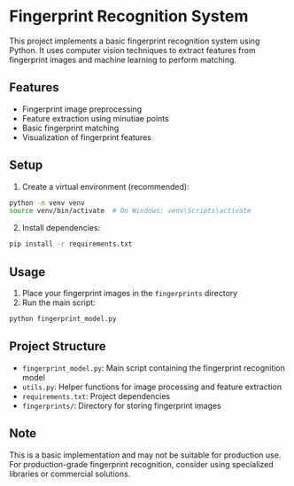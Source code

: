 # Fingerprint Recognition System

This project implements a basic fingerprint recognition system using Python. It uses computer vision techniques to extract features from fingerprint images and machine learning to perform matching.

## Features
- Fingerprint image preprocessing
- Feature extraction using minutiae points
- Basic fingerprint matching
- Visualization of fingerprint features

## Setup
1. Create a virtual environment (recommended):
```bash
python -m venv venv
source venv/bin/activate  # On Windows: venv\Scripts\activate
```

2. Install dependencies:
```bash
pip install -r requirements.txt
```

## Usage
1. Place your fingerprint images in the `fingerprints` directory
2. Run the main script:
```bash
python fingerprint_model.py
```

## Project Structure
- `fingerprint_model.py`: Main script containing the fingerprint recognition model
- `utils.py`: Helper functions for image processing and feature extraction
- `requirements.txt`: Project dependencies
- `fingerprints/`: Directory for storing fingerprint images

## Note
This is a basic implementation and may not be suitable for production use. For production-grade fingerprint recognition, consider using specialized libraries or commercial solutions. 